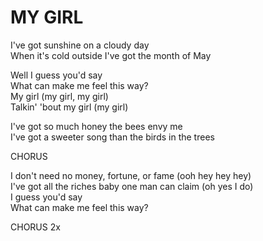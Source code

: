 # MY GIRL

I've got sunshine on a cloudy day\
When it's cold outside I've got the month of May

Well I guess you'd say\
What can make me feel this way?\
My girl (my girl, my girl)\
Talkin' 'bout my girl (my girl)

I've got so much honey the bees envy me\
I've got a sweeter song than the birds in the trees

CHORUS

I don't need no money, fortune, or fame (ooh hey hey hey)\
I've got all the riches baby one man can claim (oh yes I do)\
I guess you'd say\
What can make me feel this way?

CHORUS 2x